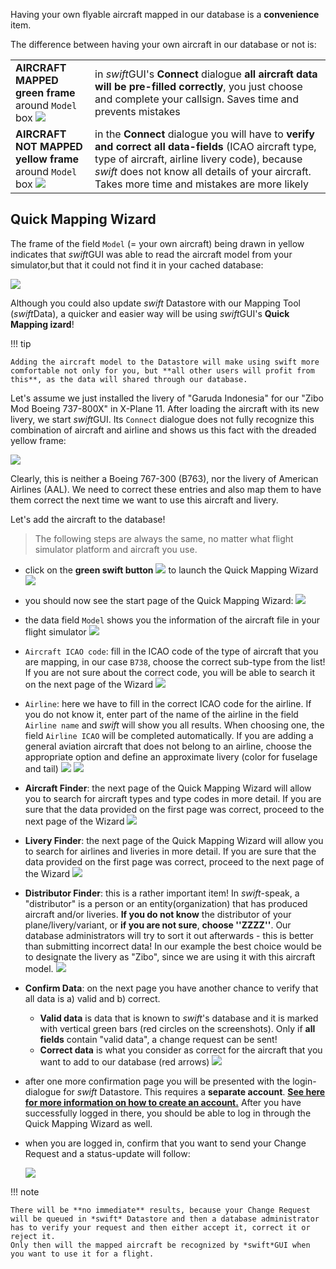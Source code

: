 <!--
    SPDX-FileCopyrightText: Copyright (C) swift Project Community / Contributors
    SPDX-License-Identifier: GFDL-1.3-only
-->

Having your own flyable aircraft mapped in our database is a **convenience** item.

The difference between having your own aircraft in our database or not is:


| | |
|-|-|
|**AIRCRAFT MAPPED**<br>**green frame** around `Model` box ![](./../../img/quickmapping_ownaircraftmapped.jpg) | in *swift*GUI's **Connect** dialogue **all aircraft data will be pre-filled correctly**, you just choose and complete your callsign. Saves time and prevents mistakes |
|**AIRCRAFT NOT MAPPED**<br>**yellow frame** around `Model` box ![](./../../img/quickmapping_ownaircraftnotmapped.jpg) | in the **Connect** dialogue you will have to **verify and correct all data-fields** (ICAO aircraft type, type of aircraft, airline livery code), because *swift* does not know all details of your aircraft. Takes more time and mistakes are more likely |

## Quick Mapping Wizard
The frame of the field ``Model`` (= your own aircraft) being drawn in yellow indicates that *swift*GUI was able to read the aircraft model from your simulator,but that it could not find it in your cached database:

![](./../../img/connect_modelnotindb.jpg)

Although you could also update *swift* Datastore with our Mapping Tool (*swift*Data), a quicker and easier way will be using *swift*GUI's **Quick Mapping  izard**!

!!! tip

    Adding the aircraft model to the Datastore will make using swift more comfortable not only for you, but **all other users will profit from this**, as the data will shared through our database.

Let's assume we just installed the livery of "Garuda Indonesia" for our "Zibo Mod Boeing 737-800X" in X-Plane 11.
After loading the aircraft with its new livery, we start *swift*GUI.
Its ``Connect`` dialogue does not fully recognize this combination of aircraft and airline and shows us this fact with the dreaded yellow frame:

![](./../../img/quickmapping_mappingwizard_notindb.jpg)

Clearly, this is neither a Boeing 767-300 (B763), nor the livery of American Airlines (AAL).
We need to correct these entries and also map them to have them correct the next time we want to use this aircraft and livery.

Let's add the aircraft to the database!
> The following steps are always the same, no matter what flight simulator platform and aircraft you use.

  * click on the **green swift button** ![](https://raw.githubusercontent.com/swift-project/pilotclient/develop/0.9.5/src/blackmisc/icons/own/swift3D/sw3DGreen-24.png?nolink) to launch the Quick Mapping Wizard
  ![](./../../img/quickmapping_startmappingwizard.jpg)
  * you should now see the start page of the Quick Mapping Wizard:
  ![](./../../img/quickmapping_mappingwizard.jpg)
  * the data field ``Model`` shows you the information of the aircraft file in your flight simulator
  ![](./../../img/quickmapping_mappingwizard_acfdata.jpg)
  * ``Aircraft ICAO code``: fill in the ICAO code of the type of aircraft that you are mapping, in our case ``B738``, choose the correct sub-type from the list!
  If you are not sure about the correct code, you will be able to search it on the next page of the Wizard
  ![](./../../img/quickmapping_mappingwizard_aircrafticao.jpg)
  * ``Airline``: here we have to fill in the correct ICAO code for the airline.
  If you do not know it, enter part of the name of the airline in the field ``Airline name`` and *swift* will show you all results.
  When choosing one, the field ``Airline ICAO`` will be completed automatically.
  If you are adding a general aviation aircraft that does not belong to an airline, choose the appropriate option and define an approximate livery (color for fuselage and tail)
  ![](./../../img/quickmapping_mappingwizard_searchairline.jpg) ![](./../../img/quickmapping_mappingwizard_airlinedata.jpg)
  * **Aircraft Finder**: the next page of the Quick Mapping Wizard will allow you to search for aircraft types and type codes in more detail.
  If you are sure that the data provided on the first page was correct, proceed to the next page of the Wizard
  ![](./../../img/quickmapping_mappingwizard_aircraftfinder.jpg)
  * **Livery Finder**: the next page of the Quick Mapping Wizard will allow you to search for airlines and liveries in more detail.
  If you are sure that the data provided on the first page was correct, proceed to the next page of the Wizard
  ![](./../../img/quickmapping_mappingwizard_airlinefinder.jpg)
  * **Distributor Finder**: this is a rather important item!
  In *swift*-speak, a "distributor" is a person or an entity(organization) that has produced aircraft and/or liveries.
  **If you do not know** the distributor of your plane/livery/variant, or **if you are not sure**, **choose ''ZZZZ''**.
  Our database administrators will try to sort it out afterwards - this is better than submitting incorrect data!
  In our example the best choice would be to designate the livery as "Zibo", since we are using it with this aircraft model.
  ![](./../../img/quickmapping_mappingwizard_distributor.jpg)
  * **Confirm Data**: on the next page you have another chance to verify that all data is a) valid and b) correct.
    * **Valid data** is data that is known to *swift*'s database and it is marked with vertical green bars (red circles on the screenshots).
      Only if **all fields** contain "valid data", a change request can be sent!
    * **Correct data** is what you consider as correct for the aircraft that you want to add to our database (red arrows)
      ![](./../../img/quickmapping_mappingwizard_verifydata.jpg)
  * after one more confirmation page you will be presented with the login-dialogue for *swift* Datastore.
    This requires a **separate account**.
    **[See here for more information on how to create an account.](./../../documentation/swift_datastore/login.md)**
    After you have successfully logged in there, you should be able to log in through the Quick Mapping Wizard as well.
  * when you are logged in, confirm that you want to send your Change Request and a status-update will follow:

    ![](./../../img/quickmapping_mappingwizard_sendstatus.jpg)

!!! note

    There will be **no immediate** results, because your Change Request will be queued in *swift* Datastore and then a database administrator has to verify your request and then either accept it, correct it or reject it.
    Only then will the mapped aircraft be recognized by *swift*GUI when you want to use it for a flight.
